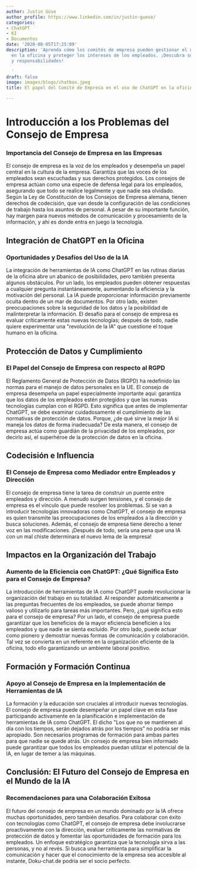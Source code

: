 ```yaml
---
author: Justin Güse
author_profile: https://www.linkedin.com/in/justin-guese/
categories:
- ChatGPT
- KI
- Documentos
date: '2020-08-05T17:25:09'
description: 'Aprenda cómo los comités de empresa pueden gestionar el uso de ChatGPT
  en la oficina y proteger los intereses de los empleados. ¡Descubra sus derechos
  y responsabilidades!

  '
draft: false
image: images/blogs/chatbox.jpeg
title: El papel del Comité de Empresa en el uso de ChatGPT en la oficina

---
```

# Introducción a los Problemas del Consejo de Empresa

### Importancia del Consejo de Empresa en las Empresas

El consejo de empresa es la voz de los empleados y desempeña un papel central en la cultura de la empresa. Garantiza que las voces de los empleados sean escuchadas y sus derechos protegidos. Los consejos de empresa actúan como una especie de defensa legal para los empleados, asegurando que todo se realice legalmente y que nadie sea olvidado. Según la Ley de Constitución de los Consejos de Empresa alemana, tienen derechos de codecisión, que van desde la configuración de las condiciones de trabajo hasta los asuntos de personal. A pesar de su importante función, hay margen para nuevos métodos de comunicación y procesamiento de la información, y ahí es donde entra en juego la tecnología.

## Integración de ChatGPT en la Oficina

### Oportunidades y Desafíos del Uso de la IA

La integración de herramientas de IA como ChatGPT en las rutinas diarias de la oficina abre un abanico de posibilidades, pero también presenta algunos obstáculos. Por un lado, los empleados pueden obtener respuestas a cualquier pregunta instantáneamente, aumentando la eficiencia y la motivación del personal. La IA puede proporcionar información previamente oculta dentro de un mar de documentos. Por otro lado, existen preocupaciones sobre la seguridad de los datos y la posibilidad de malinterpretar la información. El desafío para el consejo de empresa es evaluar críticamente estas nuevas tecnologías; después de todo, nadie quiere experimentar una "revolución de la IA" que cuestione el toque humano en la oficina.

## Protección de Datos y Cumplimiento

### El Papel del Consejo de Empresa con respecto al RGPD

El Reglamento General de Protección de Datos (RGPD) ha redefinido las normas para el manejo de datos personales en la UE. El consejo de empresa desempeña un papel especialmente importante aquí: garantiza que los datos de los empleados estén protegidos y que las nuevas tecnologías cumplan con el RGPD. Esto significa que antes de implementar ChatGPT, se debe examinar cuidadosamente el cumplimiento de las normativas de protección de datos. Porque, ¿de qué sirve la mejor IA si maneja los datos de forma inadecuada? De esta manera, el consejo de empresa actúa como guardián de la privacidad de los empleados, por decirlo así, el superhéroe de la protección de datos en la oficina.

## Codecisión e Influencia

### El Consejo de Empresa como Mediador entre Empleados y Dirección

El consejo de empresa tiene la tarea de construir un puente entre empleados y dirección. A menudo surgen tensiones, y el consejo de empresa es el vínculo que puede resolver los problemas. Si se van a introducir tecnologías innovadoras como ChatGPT, el consejo de empresa es quien transmite las preocupaciones de los empleados a la dirección y busca soluciones. Además, el consejo de empresa tiene derecho a tener voz en las modificaciones. ¡Después de todo, sería una pena que una IA con un mal chiste determinara el nuevo lema de la empresa!

## Impactos en la Organización del Trabajo

### Aumento de la Eficiencia con ChatGPT: ¿Qué Significa Esto para el Consejo de Empresa?

La introducción de herramientas de IA como ChatGPT puede revolucionar la organización del trabajo en su totalidad. Al responder automáticamente a las preguntas frecuentes de los empleados, se puede ahorrar tiempo valioso y utilizarlo para tareas más importantes. Pero, ¿qué significa esto para el consejo de empresa? Por un lado, el consejo de empresa puede garantizar que los beneficios de la mayor eficiencia beneficien a los empleados y que nadie se sienta excluido. Por otro lado, puede actuar como pionero y demostrar nuevas formas de comunicación y colaboración. Tal vez se convierta en un referente en la organización eficiente de la oficina, todo ello garantizando un ambiente laboral positivo.

## Formación y Formación Continua

### Apoyo al Consejo de Empresa en la Implementación de Herramientas de IA

La formación y la educación son cruciales al introducir nuevas tecnologías. El consejo de empresa puede desempeñar un papel clave en esta fase participando activamente en la planificación e implementación de herramientas de IA como ChatGPT. El dicho "Los que no se mantienen al día con los tiempos, serán dejados atrás por los tiempos" no podría ser más apropiado. Son necesarios programas de formación para ambas partes para que nadie se quede atrás. Un consejo de empresa bien informado puede garantizar que todos los empleados puedan utilizar el potencial de la IA, en lugar de temer a las máquinas.


## Conclusión: El Futuro del Consejo de Empresa en el Mundo de la IA

### Recomendaciones para una Colaboración Exitosa

El futuro del consejo de empresa en un mundo dominado por la IA ofrece muchas oportunidades, pero también desafíos. Para colaborar con éxito con tecnologías como ChatGPT, el consejo de empresa debe involucrarse proactivamente con la dirección, evaluar críticamente las normativas de protección de datos y fomentar las oportunidades de formación para los empleados. Un enfoque estratégico garantiza que la tecnología sirva a las personas, y no al revés. Si busca una herramienta para simplificar la comunicación y hacer que el conocimiento de la empresa sea accesible al instante, Doku-chat.de podría ser el socio perfecto.

